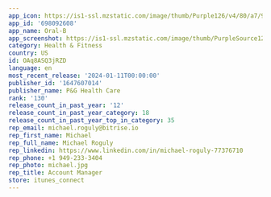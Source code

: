 ```yaml
---
app_icon: https://is1-ssl.mzstatic.com/image/thumb/Purple126/v4/80/a7/9e/80a79e33-82a9-464b-f220-f50a54f5b34c/AppIcon-1x_U007emarketing-0-7-0-85-220.png/1024x1024bb.png
app_id: '698092608'
app_name: Oral-B
app_screenshot: https://is1-ssl.mzstatic.com/image/thumb/PurpleSource125/v4/3b/31/87/3b3187bd-ed5a-e83e-4c79-b939caacd78c/e46d6e25-1ce5-438b-bf87-36061fc28664_iPhone_11_Pro_Max-01HomeScreen.png/1242x2688bb.png
category: Health & Fitness
country: US
id: OAq8ASQ3jRZD
language: en
most_recent_release: '2024-01-11T00:00:00'
publisher_id: '1647607014'
publisher_name: P&G Health Care
rank: '130'
release_count_in_past_year: '12'
release_count_in_past_year_category: 18
release_count_in_past_year_top_in_category: 35
rep_email: michael.roguly@bitrise.io
rep_first_name: Michael
rep_full_name: Michael Roguly
rep_linkedin: https://www.linkedin.com/in/michael-roguly-77376710
rep_phone: +1 949-233-3404
rep_photo: michael.jpg
rep_title: Account Manager
store: itunes_connect
---
```

